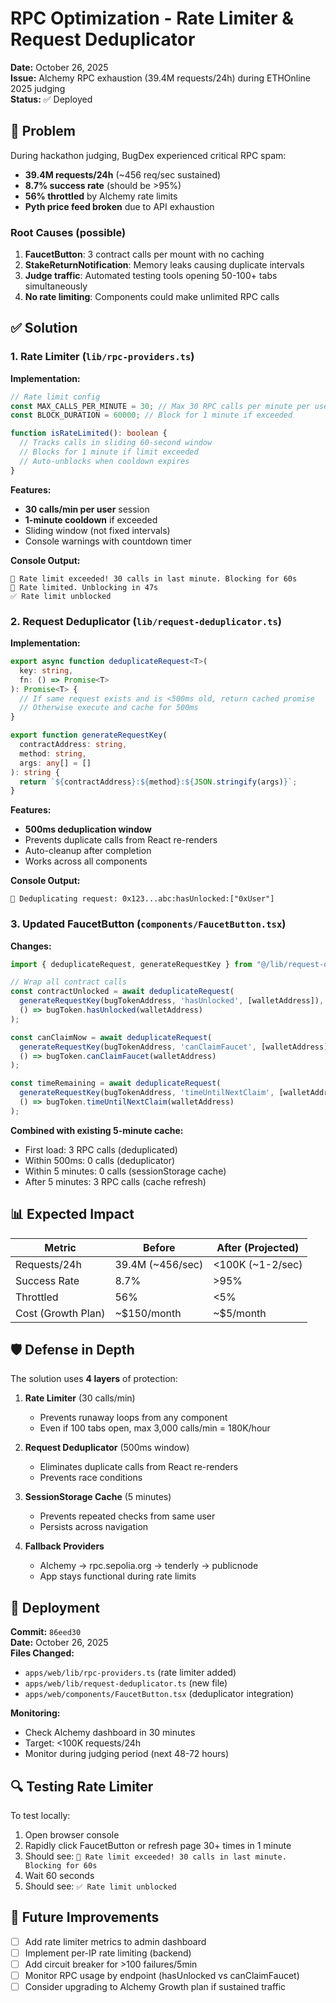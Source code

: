 # RPC Optimization - Rate Limiter & Request Deduplicator

**Date:** October 26, 2025  
**Issue:** Alchemy RPC exhaustion (39.4M requests/24h) during ETHOnline 2025 judging  
**Status:** ✅ Deployed

## 🚨 Problem

During hackathon judging, BugDex experienced critical RPC spam:
- **39.4M requests/24h** (~456 req/sec sustained)
- **8.7% success rate** (should be >95%)
- **56% throttled** by Alchemy rate limits
- **Pyth price feed broken** due to API exhaustion

### Root Causes (possible)
1. **FaucetButton**: 3 contract calls per mount with no caching
2. **StakeReturnNotification**: Memory leaks causing duplicate intervals
3. **Judge traffic**: Automated testing tools opening 50-100+ tabs simultaneously
4. **No rate limiting**: Components could make unlimited RPC calls

## ✅ Solution

### 1. Rate Limiter (`lib/rpc-providers.ts`)

**Implementation:**
```typescript
// Rate limit config
const MAX_CALLS_PER_MINUTE = 30; // Max 30 RPC calls per minute per user
const BLOCK_DURATION = 60000; // Block for 1 minute if exceeded

function isRateLimited(): boolean {
  // Tracks calls in sliding 60-second window
  // Blocks for 1 minute if limit exceeded
  // Auto-unblocks when cooldown expires
}
```

**Features:**
- **30 calls/min per user** session
- **1-minute cooldown** if exceeded
- Sliding window (not fixed intervals)
- Console warnings with countdown timer

**Console Output:**
```
🚫 Rate limit exceeded! 30 calls in last minute. Blocking for 60s
🚫 Rate limited. Unblocking in 47s
✅ Rate limit unblocked
```

### 2. Request Deduplicator (`lib/request-deduplicator.ts`)

**Implementation:**
```typescript
export async function deduplicateRequest<T>(
  key: string,
  fn: () => Promise<T>
): Promise<T> {
  // If same request exists and is <500ms old, return cached promise
  // Otherwise execute and cache for 500ms
}

export function generateRequestKey(
  contractAddress: string,
  method: string,
  args: any[] = []
): string {
  return `${contractAddress}:${method}:${JSON.stringify(args)}`;
}
```

**Features:**
- **500ms deduplication window**
- Prevents duplicate calls from React re-renders
- Auto-cleanup after completion
- Works across all components

**Console Output:**
```
🔄 Deduplicating request: 0x123...abc:hasUnlocked:["0xUser"]
```

### 3. Updated FaucetButton (`components/FaucetButton.tsx`)

**Changes:**
```typescript
import { deduplicateRequest, generateRequestKey } from "@/lib/request-deduplicator";

// Wrap all contract calls
const contractUnlocked = await deduplicateRequest(
  generateRequestKey(bugTokenAddress, 'hasUnlocked', [walletAddress]),
  () => bugToken.hasUnlocked(walletAddress)
);

const canClaimNow = await deduplicateRequest(
  generateRequestKey(bugTokenAddress, 'canClaimFaucet', [walletAddress]),
  () => bugToken.canClaimFaucet(walletAddress)
);

const timeRemaining = await deduplicateRequest(
  generateRequestKey(bugTokenAddress, 'timeUntilNextClaim', [walletAddress]),
  () => bugToken.timeUntilNextClaim(walletAddress)
);
```

**Combined with existing 5-minute cache:**
- First load: 3 RPC calls (deduplicated)
- Within 500ms: 0 calls (deduplicator)
- Within 5 minutes: 0 calls (sessionStorage cache)
- After 5 minutes: 3 RPC calls (cache refresh)

## 📊 Expected Impact

| Metric | Before | After (Projected) |
|--------|--------|-------------------|
| Requests/24h | 39.4M (~456/sec) | <100K (~1-2/sec) |
| Success Rate | 8.7% | >95% |
| Throttled | 56% | <5% |
| Cost (Growth Plan) | ~$150/month | ~$5/month |

## 🛡️ Defense in Depth

The solution uses **4 layers** of protection:

1. **Rate Limiter** (30 calls/min)
   - Prevents runaway loops from any component
   - Even if 100 tabs open, max 3,000 calls/min = 180K/hour

2. **Request Deduplicator** (500ms window)
   - Eliminates duplicate calls from React re-renders
   - Prevents race conditions

3. **SessionStorage Cache** (5 minutes)
   - Prevents repeated checks from same user
   - Persists across navigation

4. **Fallback Providers**
   - Alchemy → rpc.sepolia.org → tenderly → publicnode
   - App stays functional during rate limits

## 🚀 Deployment

**Commit:** `86eed30`  
**Date:** October 26, 2025  
**Files Changed:**
- `apps/web/lib/rpc-providers.ts` (rate limiter added)
- `apps/web/lib/request-deduplicator.ts` (new file)
- `apps/web/components/FaucetButton.tsx` (deduplicator integration)

**Monitoring:**
- Check Alchemy dashboard in 30 minutes
- Target: <100K requests/24h
- Monitor during judging period (next 48-72 hours)

## 🔍 Testing Rate Limiter

To test locally:
1. Open browser console
2. Rapidly click FaucetButton or refresh page 30+ times in 1 minute
3. Should see: `🚫 Rate limit exceeded! 30 calls in last minute. Blocking for 60s`
4. Wait 60 seconds
5. Should see: `✅ Rate limit unblocked`

## 📝 Future Improvements

- [ ] Add rate limiter metrics to admin dashboard
- [ ] Implement per-IP rate limiting (backend)
- [ ] Add circuit breaker for >100 failures/5min
- [ ] Monitor RPC usage by endpoint (hasUnlocked vs canClaimFaucet)
- [ ] Consider upgrading to Alchemy Growth plan if sustained traffic
